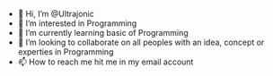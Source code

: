 - 👋 Hi, I’m @Ultrajonic
- 👀 I’m interested in Programming
- 🌱 I’m currently learning basic of Programming
- 💞️ I’m looking to collaborate on all peoples with an idea, concept or experties in Programming
- 📫 How to reach me hit me in my email account

<!---
Ultrajonic/Ultrajonic is a ✨ special ✨ repository because its `README.md` (this file) appears on your GitHub profile.
You can click the Preview link to take a look at your changes.
--->
